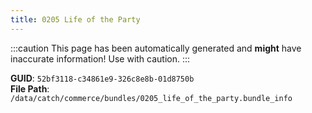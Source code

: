 ```yaml
---
title: 0205 Life of the Party
---
```


:::caution
This page has been automatically generated and **might** have inaccurate information!
Use with caution.
:::

**GUID**: `52bf3118-c34861e9-326c8e8b-01d8750b`  
**File Path**: `/data/catch/commerce/bundles/0205_life_of_the_party.bundle_info`
